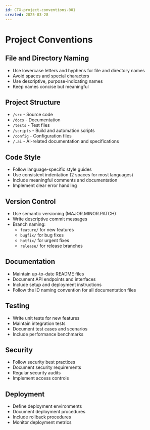 ```yaml
---
id: CTX-project-conventions-001
created: 2025-03-28
---
```


# Project Conventions <!-- SPEC-001 -->

## File and Directory Naming <!-- SPEC-002 -->
- Use lowercase letters and hyphens for file and directory names
- Avoid spaces and special characters
- Use descriptive, purpose-indicating names
- Keep names concise but meaningful

## Project Structure <!-- SPEC-003 -->
- `/src` - Source code
- `/docs` - Documentation
- `/tests` - Test files
- `/scripts` - Build and automation scripts
- `/config` - Configuration files
- `/.ai` - AI-related documentation and specifications

## Code Style <!-- SPEC-004 -->
- Follow language-specific style guides
- Use consistent indentation (2 spaces for most languages)
- Include meaningful comments and documentation
- Implement clear error handling

## Version Control <!-- SPEC-005 -->
- Use semantic versioning (MAJOR.MINOR.PATCH)
- Write descriptive commit messages
- Branch naming:
  - `feature/` for new features
  - `bugfix/` for bug fixes
  - `hotfix/` for urgent fixes
  - `release/` for release branches

## Documentation <!-- SPEC-006 -->
- Maintain up-to-date README files
- Document API endpoints and interfaces
- Include setup and deployment instructions
- Follow the ID naming convention for all documentation files

## Testing <!-- SPEC-007 -->
- Write unit tests for new features
- Maintain integration tests
- Document test cases and scenarios
- Include performance benchmarks

## Security <!-- SPEC-008 -->
- Follow security best practices
- Document security requirements
- Regular security audits
- Implement access controls

## Deployment <!-- SPEC-009 -->
- Define deployment environments
- Document deployment procedures
- Include rollback procedures
- Monitor deployment metrics